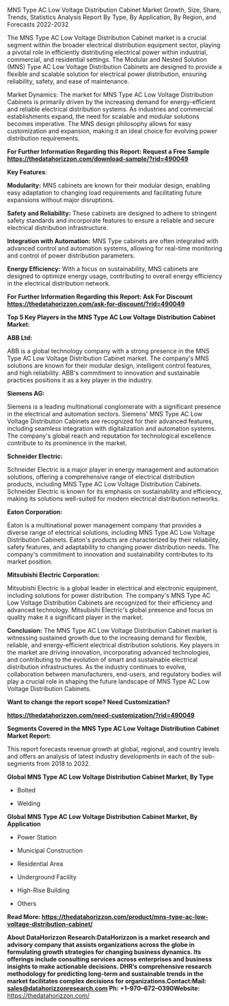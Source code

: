 MNS Type AC Low Voltage Distribution Cabinet Market Growth, Size, Share,
Trends, Statistics Analysis Report By Type, By Application, By Region,
and Forecasts 2022-2032

The MNS Type AC Low Voltage Distribution Cabinet market is a crucial
segment within the broader electrical distribution equipment sector,
playing a pivotal role in efficiently distributing electrical power
within industrial, commercial, and residential settings. The Modular and
Nested Solution (MNS) Type AC Low Voltage Distribution Cabinets are
designed to provide a flexible and scalable solution for electrical
power distribution, ensuring reliability, safety, and ease of
maintenance.

Market Dynamics: The market for MNS Type AC Low Voltage Distribution
Cabinets is primarily driven by the increasing demand for
energy-efficient and reliable electrical distribution systems. As
industries and commercial establishments expand, the need for scalable
and modular solutions becomes imperative. The MNS design philosophy
allows for easy customization and expansion, making it an ideal choice
for evolving power distribution requirements.

**For Further Information Regarding this Report: Request a Free Sample
<https://thedatahorizzon.com/download-sample/?rid=490049>**

**Key Features**:

**Modularity:** MNS cabinets are known for their modular design,
enabling easy adaptation to changing load requirements and facilitating
future expansions without major disruptions.

**Safety and Reliability:** These cabinets are designed to adhere to
stringent safety standards and incorporate features to ensure a reliable
and secure electrical distribution infrastructure.

**Integration with Automation:** MNS Type cabinets are often integrated
with advanced control and automation systems, allowing for real-time
monitoring and control of power distribution parameters.

**Energy Efficiency:** With a focus on sustainability, MNS cabinets are
designed to optimize energy usage, contributing to overall energy
efficiency in the electrical distribution network.

**For Further Information Regarding this Report: Ask For Discount
<https://thedatahorizzon.com/ask-for-discount/?rid=490049>**

**Top 5 Key Players in the MNS Type AC Low Voltage Distribution Cabinet
Market:**

**ABB Ltd:**

ABB is a global technology company with a strong presence in the MNS
Type AC Low Voltage Distribution Cabinet market. The company's MNS
solutions are known for their modular design, intelligent control
features, and high reliability. ABB's commitment to innovation and
sustainable practices positions it as a key player in the industry.

**Siemens AG:**

Siemens is a leading multinational conglomerate with a significant
presence in the electrical and automation sectors. Siemens' MNS Type AC
Low Voltage Distribution Cabinets are recognized for their advanced
features, including seamless integration with digitalization and
automation systems. The company's global reach and reputation for
technological excellence contribute to its prominence in the market.

**Schneider Electric:**

Schneider Electric is a major player in energy management and automation
solutions, offering a comprehensive range of electrical distribution
products, including MNS Type AC Low Voltage Distribution Cabinets.
Schneider Electric is known for its emphasis on sustainability and
efficiency, making its solutions well-suited for modern electrical
distribution networks.

**Eaton Corporation:**

Eaton is a multinational power management company that provides a
diverse range of electrical solutions, including MNS Type AC Low Voltage
Distribution Cabinets. Eaton's products are characterized by their
reliability, safety features, and adaptability to changing power
distribution needs. The company's commitment to innovation and
sustainability contributes to its market position.

**Mitsubishi Electric Corporation:**

Mitsubishi Electric is a global leader in electrical and electronic
equipment, including solutions for power distribution. The company's MNS
Type AC Low Voltage Distribution Cabinets are recognized for their
efficiency and advanced technology. Mitsubishi Electric's global
presence and focus on quality make it a significant player in the
market.

**Conclusion:** The MNS Type AC Low Voltage Distribution Cabinet market
is witnessing sustained growth due to the increasing demand for
flexible, reliable, and energy-efficient electrical distribution
solutions. Key players in the market are driving innovation,
incorporating advanced technologies, and contributing to the evolution
of smart and sustainable electrical distribution infrastructures. As the
industry continues to evolve, collaboration between manufacturers,
end-users, and regulatory bodies will play a crucial role in shaping the
future landscape of MNS Type AC Low Voltage Distribution Cabinets.

**Want to change the report scope? Need Customization?**

**<https://thedatahorizzon.com/need-customization/?rid=490049>**

**Segments Covered in the MNS Type AC Low Voltage Distribution Cabinet
Market Report:**

This report forecasts revenue growth at global, regional, and country
levels and offers an analysis of latest industry developments in each of
the sub-segments from 2018 to 2032.

**Global MNS Type AC Low Voltage Distribution Cabinet Market, By Type**

-   Bolted

-   Welding

**Global MNS Type AC Low Voltage Distribution Cabinet Market, By
Application**

-   Power Station

-   Municipal Construction

-   Residential Area

-   Underground Facility

-   High-Rise Building

-   Others

**Read More:
<https://thedatahorizzon.com/product/mns-type-ac-low-voltage-distribution-cabinet/>**

**About DataHorizzon Research:**DataHorizzon is a market research and
advisory company that assists organizations across the globe in
formulating growth strategies for changing business dynamics. Its
offerings include consulting services across enterprises and business
insights to make actionable decisions. DHR’s comprehensive research
methodology for predicting long-term and sustainable trends in the
market facilitates complex decisions for organizations.**Contact:Mail:**
<sales@datahorizzonresearch.com> **Ph:** +1–970–672–0390**Website:**
<https://thedatahorizzon.com/>
